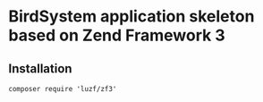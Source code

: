 BirdSystem application skeleton based on Zend Framework 3
====

## Installation

    composer require 'luzf/zf3'
    